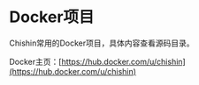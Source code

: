 # Docker项目

Chishin常用的Docker项目，具体内容查看源码目录。

Docker主页：[https://hub.docker.com/u/chishin](https://hub.docker.com/u/chishin)
